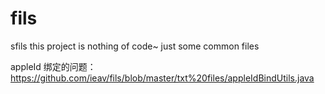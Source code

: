 # fils
sfils
 this project is nothing of code~ just some common files
 
 appleId 绑定的问题：
 https://github.com/ieav/fils/blob/master/txt%20files/appleIdBindUtils.java
